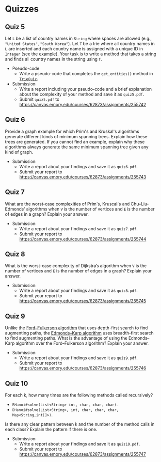 # Quizzes

## Quiz 5

Let `L` be a list of country names in `String` where spaces are allowed (e.g., `"United States"`, `"South Korea"`).
Let `T` be a trie where all country names in `L` are inserted and each country name is assigned with a unique ID in `Integer` (see the [example](img/tries-2.png)).
Your task is to write a method that takes a string and finds all country names in the string using `T`.

* Pseudo-code
  * Write a pseudo-code that completes the `get_entities()` method in [`TrieQuiz`](../src/main/java/edu/emory/cs/trie/TrieQuiz.java#L31).
* Submission
  * Write a report including your pseudo-code and a brief explanation about the complexity of your method and save it as `quiz5.pdf`.
  * Submit `quiz5.pdf` to https://canvas.emory.edu/courses/62873/assignments/255742


## Quiz 6

Provide a graph example for which Prim's and Kruskal's algorithms generate different kinds of minimum spanning trees.  Explain how these trees are generated.  If you cannot find an example, explain why these algorithms always generate the same minimum spanning tree given any kind of graph.

* Submission
  * Write a report about your findings and save it as `quiz6.pdf`.
  * Submit your report to https://canvas.emory.edu/courses/62873/assignments/255743


## Quiz 7

What are the worst-case complexities of Prim's, Kruscal's and Chu–Liu-Edmonds’ algorithms when `V` is the number of vertices and `E` is the number of edges in a graph? Explain your answer.

* Submission
  * Write a report about your findings and save it as `quiz7.pdf`.
  * Submit your report to https://canvas.emory.edu/courses/62873/assignments/255744


## Quiz 8

What is the worst-case complexity of Dijkstra’s algorithm when `V` is the number of vertices and `E` is the number of edges in a graph? Explain your answer.

* Submission
  * Write a report about your findings and save it as `quiz8.pdf`.
  * Submit your report to https://canvas.emory.edu/courses/62873/assignments/255745


## Quiz 9

Unlike the [Ford–Fulkerson algorithm](https://en.wikipedia.org/wiki/Ford%E2%80%93Fulkerson_algorithm) that uses depth-first search to find augmenting paths, the [Edmonds–Karp algorithm](https://en.wikipedia.org/wiki/Edmonds%E2%80%93Karp_algorithm) uses breadth-first search to find augmenting paths.  What is the advantage of using the Edmonds–Karp algorithm over the Ford–Fulkerson algorithm?  Explain your answer.

* Submission
  * Write a report about your findings and save it as `quiz9.pdf`.
  * Submit your report to https://canvas.emory.edu/courses/62873/assignments/255746


## Quiz 10

For each k, how many times are the following methods called recursively?
* `RHanoi#solve(List<String> int, char, char, char)`.
* `DHanoi#solve(List<String>, int, char, char, char, Map<String,int[]>)`.

Is there any clear pattern between k and the number of the method calls in each class? Explain the pattern if there is one.

* Submission
  * Write a report about your findings and save it as `quiz10.pdf`.
  * Submit your report to https://canvas.emory.edu/courses/62873/assignments/255747
